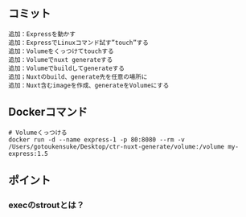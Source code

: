 ## コミット

```
追加：Expressを動かす
追加：ExpressでLinuxコマンド試す”touch”する
追加：Volumeをくっつけてtouchする
追加：Volumeでnuxt generateする
追加：Volumeでbuildしてgenerateする
追加；Nuxtのbuild、generate先を任意の場所に
追加：Nuxt含むimageを作成、generateをVolumeにする
```

## Dockerコマンド

```
# Volumeくっつける
docker run -d --name express-1 -p 80:8080 --rm -v /Users/gotoukensuke/Desktop/ctr-nuxt-generate/volume:/volume my-express:1.5
```

## ポイント

### execのstroutとは？


